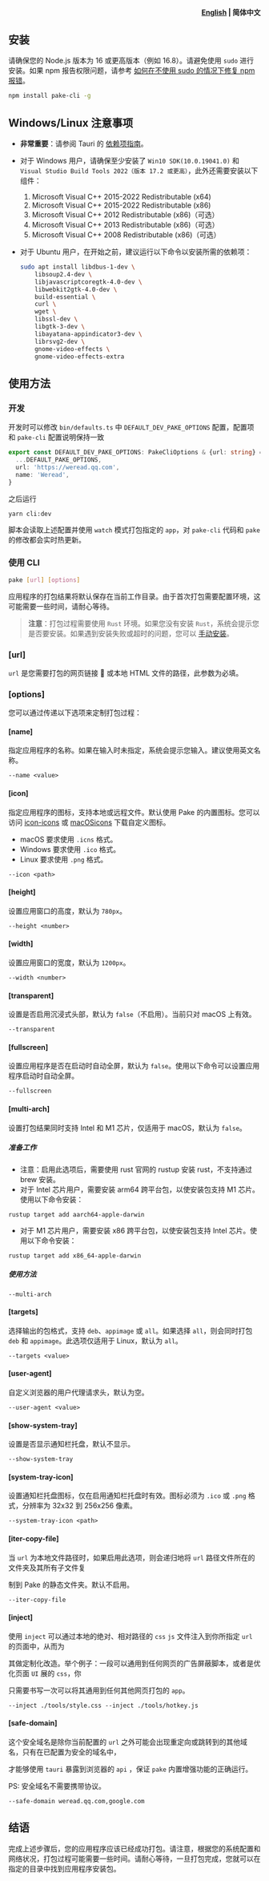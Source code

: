 <h4 align="right"><strong><a href="https://github.com/tw93/Pake/tree/master/bin">English</a></strong> | 简体中文</h4>

## 安装

请确保您的 Node.js 版本为 16 或更高版本（例如 16.8）。请避免使用 `sudo` 进行安装。如果 npm 报告权限问题，请参考 [如何在不使用 sudo 的情况下修复 npm 报错](https://stackoverflow.com/questions/16151018/how-to-fix-npm-throwing-error-without-sudo)。

```bash
npm install pake-cli -g 
```

## Windows/Linux 注意事项

- **非常重要**：请参阅 Tauri 的 [依赖项指南](https://tauri.app/v1/guides/getting-started/prerequisites)。
- 对于 Windows 用户，请确保至少安装了 `Win10 SDK(10.0.19041.0)` 和 `Visual Studio Build Tools 2022（版本 17.2 或更高）`，此外还需要安装以下组件：

  1. Microsoft Visual C++ 2015-2022 Redistributable (x64)
  2. Microsoft Visual C++ 2015-2022 Redistributable (x86)
  3. Microsoft Visual C++ 2012 Redistributable (x86)（可选）
  4. Microsoft Visual C++ 2013 Redistributable (x86)（可选）
  5. Microsoft Visual C++ 2008 Redistributable (x86)（可选）

- 对于 Ubuntu 用户，在开始之前，建议运行以下命令以安装所需的依赖项：

  ```bash
  sudo apt install libdbus-1-dev \
      libsoup2.4-dev \
      libjavascriptcoregtk-4.0-dev \
      libwebkit2gtk-4.0-dev \
      build-essential \
      curl \
      wget \
      libssl-dev \
      libgtk-3-dev \
      libayatana-appindicator3-dev \
      librsvg2-dev \
      gnome-video-effects \
      gnome-video-effects-extra
  ```

## 使用方法

### 开发
开发时可以修改 `bin/defaults.ts` 中 `DEFAULT_DEV_PAKE_OPTIONS` 配置，配置项和 `pake-cli` 配置说明保持一致

```typescript
export const DEFAULT_DEV_PAKE_OPTIONS: PakeCliOptions & {url: string} = {
  ...DEFAULT_PAKE_OPTIONS,
  url: 'https://weread.qq.com',
  name: 'Weread',
}
```

之后运行

```bash
yarn cli:dev
```

脚本会读取上述配置并使用 `watch` 模式打包指定的 `app`，对 `pake-cli` 代码和 `pake` 的修改都会实时热更新。


### 使用 CLI

```bash
pake [url] [options]
```

应用程序的打包结果将默认保存在当前工作目录。由于首次打包需要配置环境，这可能需要一些时间，请耐心等待。

> **注意**：打包过程需要使用 `Rust` 环境。如果您没有安装 `Rust`，系统会提示您是否要安装。如果遇到安装失败或超时的问题，您可以 [手动安装](https://www.rust-lang.org/tools/install)。

### [url]

`url` 是您需要打包的网页链接 🔗 或本地 HTML 文件的路径，此参数为必填。

### [options]

您可以通过传递以下选项来定制打包过程：

#### [name]

指定应用程序的名称。如果在输入时未指定，系统会提示您输入。建议使用英文名称。

```shell
--name <value>
```

#### [icon]

指定应用程序的图标，支持本地或远程文件。默认使用 Pake 的内置图标。您可以访问 [icon-icons](https://icon-icons.com)
或 [macOSicons](https://macosicons.com/#/) 下载自定义图标。

- macOS 要求使用 `.icns` 格式。
- Windows 要求使用 `.ico` 格式。
- Linux 要求使用 `.png` 格式。

```shell
--icon <path>
```

#### [height]

设置应用窗口的高度，默认为 `780px`。

```shell
--height <number>
```

#### [width]

设置应用窗口的宽度，默认为 `1200px`。

```shell
--width <number>
```

#### [transparent]

设置是否启用沉浸式头部，默认为 `false`（不启用）。当前只对 macOS 上有效。

```shell
--transparent
```

#### [fullscreen]

设置应用程序是否在启动时自动全屏，默认为 `false`。使用以下命令可以设置应用程序启动时自动全屏。

```shell
--fullscreen
```

#### [multi-arch]

设置打包结果同时支持 Intel 和 M1 芯片，仅适用于 macOS，默认为 `false`。

##### 准备工作

- 注意：启用此选项后，需要使用 rust 官网的 rustup 安装 rust，不支持通过 brew 安装。
- 对于 Intel 芯片用户，需要安装 arm64 跨平台包，以使安装包支持 M1 芯片。使用以下命令安装：

```shell
rustup target add aarch64-apple-darwin
```

- 对于 M1 芯片用户，需要安装 x86 跨平台包，以使安装包支持 Intel 芯片。使用以下命令安装：

```shell
rustup target add x86_64-apple-darwin
```

##### 使用方法

```shell
--multi-arch
```

#### [targets]

选择输出的包格式，支持 `deb`、`appimage` 或 `all`。如果选择 `all`，则会同时打包 `deb` 和 `appimage`。此选项仅适用于
Linux，默认为 `all`。

```shell
--targets <value>
```

#### [user-agent]

自定义浏览器的用户代理请求头，默认为空。

```shell
--user-agent <value>
```

#### [show-system-tray]

设置是否显示通知栏托盘，默认不显示。

```shell
--show-system-tray
```

#### [system-tray-icon]

设置通知栏托盘图标，仅在启用通知栏托盘时有效。图标必须为 `.ico` 或 `.png` 格式，分辨率为 32x32 到 256x256 像素。

```shell
--system-tray-icon <path>
```

#### [iter-copy-file]

当 `url` 为本地文件路径时，如果启用此选项，则会递归地将 `url` 路径文件所在的文件夹及其所有子文件复

制到 Pake 的静态文件夹。默认不启用。

```shell
--iter-copy-file
```

#### [inject]

使用 `inject` 可以通过本地的绝对、相对路径的 `css` `js` 文件注入到你所指定 `url` 的页面中，从而为

其做定制化改造。举个例子：一段可以通用到任何网页的广告屏蔽脚本，或者是优化页面 `UI` 展的 `css`，你

只需要书写一次可以将其通用到任何其他网页打包的 `app`。

```shell
--inject ./tools/style.css --inject ./tools/hotkey.js
```

#### [safe-domain]

这个安全域名是除你当前配置的 `url` 之外可能会出现重定向或跳转到的其他域名，只有在已配置为安全的域名中，

才能够使用 `tauri` 暴露到浏览器的 `api` ，保证 `pake` 内置增强功能的正确运行。

PS: 安全域名不需要携带协议。

```shell
--safe-domain weread.qq.com,google.com
```

## 结语

完成上述步骤后，您的应用程序应该已经成功打包。请注意，根据您的系统配置和网络状况，打包过程可能需要一些时间。请耐心等待，一旦打包完成，您就可以在指定的目录中找到应用程序安装包。
